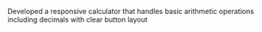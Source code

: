 Developed a responsive calculator that handles basic arithmetic operations including decimals with clear button layout
